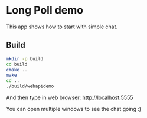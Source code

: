 # Long Poll demo

This app shows how to start with simple chat.

## Build

```bash
mkdir -p build
cd build
cmake ..
make
cd ..
./build/webapidemo
```

And then type in web browser:
[http://localhost:5555](http://localhost:5555)

You can open multiple windows to see the chat going :)
